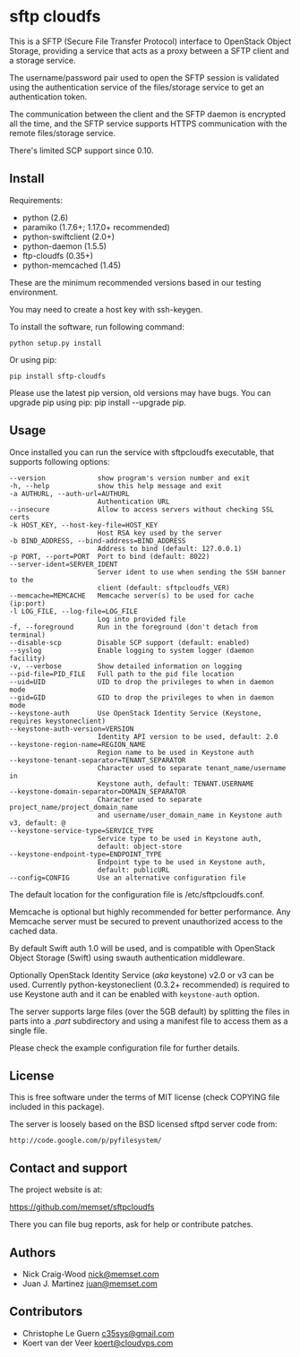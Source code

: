 sftp cloudfs
============

This is a SFTP (Secure File Transfer Protocol) interface to OpenStack
Object Storage, providing a service that acts as a proxy between a
SFTP client and a storage service.

The username/password pair used to open the SFTP session is validated
using the authentication service of the files/storage service to get
an authentication token.

The communication between the client and the SFTP daemon is encrypted
all the time, and the SFTP service supports HTTPS communication with
the remote files/storage service.

There's limited SCP support since 0.10.


Install
-------

Requirements:

- python (2.6)
- paramiko (1.7.6+; 1.17.0+ recommended)
- python-swiftclient (2.0+)
- python-daemon (1.5.5)
- ftp-cloudfs (0.35+)
- python-memcached (1.45)

These are the minimum recommended versions based in our testing
environment.

You may need to create a host key with ssh-keygen.

To install the software, run following command:

    python setup.py install

Or using pip:

    pip install sftp-cloudfs

Please use the latest pip version, old versions may have bugs. You
can upgrade pip using pip: pip install --upgrade pip.


Usage
-----

Once installed you can run the service with sftpcloudfs executable,
that supports following options:

    --version             show program's version number and exit
    -h, --help            show this help message and exit
    -a AUTHURL, --auth-url=AUTHURL
                          Authentication URL
    --insecure            Allow to access servers without checking SSL certs
    -k HOST_KEY, --host-key-file=HOST_KEY
                          Host RSA key used by the server
    -b BIND_ADDRESS, --bind-address=BIND_ADDRESS
                          Address to bind (default: 127.0.0.1)
    -p PORT, --port=PORT  Port to bind (default: 8022)
    --server-ident=SERVER_IDENT
                          Server ident to use when sending the SSH banner to the
                          client (default: sftpcloudfs_VER)
    --memcache=MEMCACHE   Memcache server(s) to be used for cache (ip:port)
    -l LOG_FILE, --log-file=LOG_FILE
                          Log into provided file
    -f, --foreground      Run in the foreground (don't detach from terminal)
    --disable-scp         Disable SCP support (default: enabled)
    --syslog              Enable logging to system logger (daemon facility)
    -v, --verbose         Show detailed information on logging
    --pid-file=PID_FILE   Full path to the pid file location
    --uid=UID             UID to drop the privileges to when in daemon mode
    --gid=GID             GID to drop the privileges to when in daemon mode
    --keystone-auth       Use OpenStack Identity Service (Keystone, requires keystoneclient)
    --keystone-auth-version=VERSION
                          Identity API version to be used, default: 2.0
    --keystone-region-name=REGION_NAME
                          Region name to be used in Keystone auth
    --keystone-tenant-separator=TENANT_SEPARATOR
                          Character used to separate tenant_name/username in
                          Keystone auth, default: TENANT.USERNAME
    --keystone-domain-separator=DOMAIN_SEPARATOR
                          Character used to separate project_name/project_domain_name
                          and username/user_domain_name in Keystone auth v3, default: @
    --keystone-service-type=SERVICE_TYPE
                          Service type to be used in Keystone auth,
                          default: object-store
    --keystone-endpoint-type=ENDPOINT_TYPE
                          Endpoint type to be used in Keystone auth,
                          default: publicURL
    --config=CONFIG       Use an alternative configuration file

The default location for the configuration file is /etc/sftpcloudfs.conf.

Memcache is optional but highly recommended for better performance. Any Memcache
server must be secured to prevent unauthorized access to the cached data.

By default Swift auth 1.0 will be used, and is compatible with OpenStack
Object Storage (Swift) using swauth authentication middleware.

Optionally OpenStack Identity Service (*aka* keystone) v2.0 or v3 can be used.
Currently python-keystoneclient (0.3.2+ recommended) is required to use Keystone auth
and it can be enabled with ``keystone-auth`` option.

The server supports large files (over the 5GB default) by splitting the files
in parts into a *.part* subdirectory and using a manifest file to access them as
a single file.

Please check the example configuration file for further details.


License
-------

This is free software under the terms of MIT license (check COPYING file
included in this package).

The server is loosely based on the BSD licensed sftpd server code from:

    http://code.google.com/p/pyfilesystem/


Contact and support
-------------------

The project website is at:

  https://github.com/memset/sftpcloudfs

There you can file bug reports, ask for help or contribute patches.


Authors
-------

- Nick Craig-Wood <nick@memset.com>
- Juan J. Martinez <juan@memset.com>

Contributors
------------

- Christophe Le Guern <c35sys@gmail.com>
- Koert van der Veer <koert@cloudvps.com>

